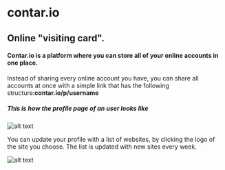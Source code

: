 # contar.io
<h2>Online "visiting card".</h2>
<h4>Contar.io is a platform where you can store all of your online accounts in one place.</h4>
Instead of sharing every online account you have, you can share all accounts at once with a simple link that has the following structure:<b>contar.io/p/username</b>
<h5>This is how the profile page of an user looks like</h5>

![alt text](https://i.imgur.com/mW2uU2X.png)

You can update your profile with a list of websites, by clicking the logo of the site you choose. The list is updated with new sites every week.

![alt text](https://i.imgur.com/5H5AADn.png)
